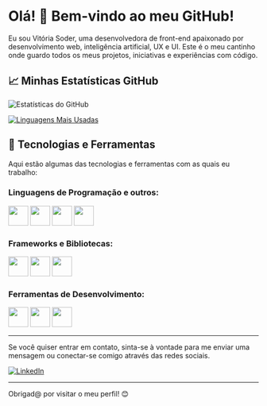 # Olá! 👋 Bem-vindo ao meu GitHub!

Eu sou Vitória Soder, uma desenvolvedora de front-end apaixonado por desenvolvimento web, inteligência artificial, UX e UI. Este é o meu cantinho onde guardo todos os meus projetos, iniciativas e experiências com código.

## 📈 Minhas Estatísticas GitHub

![Estatísticas do GitHub](https://github-readme-stats.vercel.app/api?username=VitoriaSoder&show_icons=true&theme=dracula)

[![Linguagens Mais Usadas](https://github-readme-stats.vercel.app/api/top-langs/?username=VitoriaSoder&layout=compact&theme=dracula)](https://github.com/anuraghazra/github-readme-stats)

## 🚀 Tecnologias e Ferramentas

Aqui estão algumas das tecnologias e ferramentas com as quais eu trabalho:

### Linguagens de Programação e outros:
<div>
<img  loading="lazy" src="https://cdn.jsdelivr.net/gh/devicons/devicon@latest/icons/javascript/javascript-original.svg" width="40" height="40" />
<img  loading="lazy" src="https://cdn.jsdelivr.net/gh/devicons/devicon@latest/icons/css3/css3-original.svg" width="40" height="40" />
<img  loading="lazy" src="https://cdn.jsdelivr.net/gh/devicons/devicon@latest/icons/html5/html5-original.svg"  width="40" height="40"/>
<img src="https://cdn.jsdelivr.net/gh/devicons/devicon@latest/icons/python/python-original.svg" width="40" height="40" />
</div>

### Frameworks e Bibliotecas:
<div>
<img loading="lazy" src="https://cdn.jsdelivr.net/gh/devicons/devicon@latest/icons/react/react-original.svg" width="40" height="40" />
<img src="https://cdn.jsdelivr.net/gh/devicons/devicon@latest/icons/materialui/materialui-original.svg" width="40" height="40" />
<img src="https://cdn.jsdelivr.net/gh/devicons/devicon@latest/icons/tailwindcss/tailwindcss-original-wordmark.svg"width="40" height="40"  />
</div>

### Ferramentas de Desenvolvimento:
<div>
<img loading="lazy" src="https://cdn.jsdelivr.net/gh/devicons/devicon/icons/git/git-original.svg" width="40" height="40"/>
<img  loading="lazy" src="https://cdn.jsdelivr.net/gh/devicons/devicon@latest/icons/postgresql/postgresql-original.svg"  width="40" height="40" />
<img  loading="lazy" src="https://cdn.jsdelivr.net/gh/devicons/devicon@latest/icons/postman/postman-original.svg" width="40" height="40" />
</div>

---

Se você quiser entrar em contato, sinta-se à vontade para me enviar uma mensagem ou conectar-se comigo através das redes sociais.

[![LinkedIn](https://img.shields.io/badge/-LinkedIn-0077B5?style=flat&logo=linkedin&logoColor=white)](https://www.linkedin.com/in/vitoriasoder)

---

Obrigad@ por visitar o meu perfil! 😊

